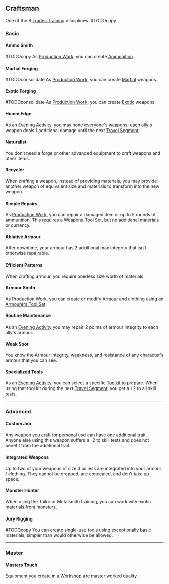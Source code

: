 ## Craftsman
One of the 8 [Trades Training](Trades-Training) disciplines.
#TODOcopy 

### Basic
#### Ammo Smith
#TODOcopy 
As [Production Work](Telling-The-Story#Production%20Work), you can create [Ammunition](Resources#Ammunition).

#### Martial Forging
#TODOconsolidate 
As [Production Work](Telling-The-Story#Production%20Work), you can create [Martial](Weapons#Martial) weapons.

#### Exotic Forging
#TODOconsolidate
As [Production Work](Telling-The-Story#Production%20Work), you can create [Exotic](Weapons#Exotic) weapons.

#### Honed Edge
As an [Evening Activity](Telling-The-Story#Evening%20Activity), you may hone everyone's weapons; each ally's weapon deals 1 additional damage until the next [Travel Segment](Telling-The-Story#Travel%20Segment).

#### Naturalist
You don’t need a forge or other advanced equipment to craft weapons and other items.

#### Recycler
When crafting a weapon, instead of providing materials, you may provide another weapon of equivalent size and materials to transform into the new weapon.

#### Simple Repairs
As [Production Work](Telling-The-Story#Production%20Work), you can repair a damaged item or up to 5 rounds of ammunition. This requires a [Weapons Tool Set](Example-Gear#Weapons%20Tool%20Set), but no additional materials or currency.

#### Ablative Armour
After downtime, your armour has 2 additional max integrity that isn’t otherwise repairable.

#### Efficient Patterns
When crafting armour, you require one less size worth of materials.

#### Armour Smith
As [Production Work](Telling-The-Story#Production%20Work), you can create or modify [Armour](Armour) and clothing using an [Armourers Tool Set](Example-Gear#Armourers%20Tool%20Set).

#### Routine Maintenance
As an [Evening Activity](Telling-The-Story#Evening%20Activity) you may repair 2 points of armour integrity to each ally's armour.

#### Weak Spot
You know the Armour Integrity, weakness, and resistance of any character's armour that you can see.

#### Specialized Tools
As an [Evening Activity](Telling-The-Story#Evening%20Activity), you can select a specific [Toolkit](Gear#Toolkits) to prepare. When using that tool kit during the next [Travel Segment](Telling-The-Story#Travel%20Segment), you get a +2 to all skill tests.

---
### Advanced
#### Custom Job
Any weapon you craft for personal use can have one additional trait. Anyone else using this weapon suffers a -2 to skill tests and does not benefit from the additional trait.

#### Integrated Weapons
Up to two of your weapons of size 3 or less are integrated into your armour / clothing. They cannot be dropped, are concealed, and don’t take up space.

#### Monster Hunter
When using the Tailor or Metalsmith training, you can work with exotic materials from monsters.

#### Jury Rigging
#TODOcopy 
You can create single-use tools using exceptionally basic materials, simpler than would otherwise be allowed.

---
### Master

#### Masters Touch
[Equipment](Equipment) you create in a [Workshop](Example-Infrastructure#Workshop) are master worked quality.


